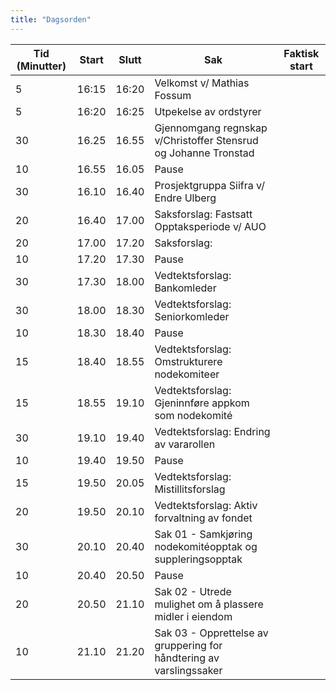 ```yaml
---
title: "Dagsorden"
---
```


|  Tid (Minutter) | Start   | Slutt   | Sak   | Faktisk start   |
|---|---|---|---|---|
| 5| 16:15| 16:20| Velkomst v/ Mathias Fossum ||
| 5| 16:20| 16:25| Utpekelse av ordstyrer ||
| 30  | 16.25  | 16.55 | Gjennomgang regnskap v/Christoffer Stensrud og Johanne Tronstad  ||
| 10  | 16.55  | 16.05 | Pause  |  |
| 30 | 16.10 | 16.40 | Prosjektgruppa Siifra v/ Endre Ulberg ||
| 20 | 16.40 | 17.00 | Saksforslag: Fastsatt Opptaksperiode v/ AUO||
| 20 | 17.00 | 17.20 | Saksforslag:  ||
| 10  | 17.20  | 17.30 | Pause  |  |
| 30 | 17.30 |18.00| Vedtektsforslag: Bankomleder ||
| 30 | 18.00 |18.30| Vedtektsforslag: Seniorkomleder ||
| 10 | 18.30  | 18.40 | Pause  |  |
| 15 | 18.40 | 18.55 | Vedtektsforslag: Omstrukturere nodekomiteer ||
| 15 | 18.55 | 19.10 | Vedtektsforslag: Gjeninnføre appkom som nodekomité  ||
| 30 | 19.10 | 19.40 | Vedtektsforslag: Endring av vararollen ||
| 10 | 19.40  | 19.50 | Pause  |  |
| 15 | 19.50 | 20.05 | Vedtektsforslag: Mistillitsforslag ||
| 20 | 19.50 | 20.10 | Vedtektsforslag: Aktiv forvaltning av fondet ||
| 30 | 20.10 | 20.40 | Sak 01 - Samkjøring nodekomitéopptak og suppleringsopptak ||
| 10 | 20.40 | 20.50 | Pause ||
| 20 | 20.50 | 21.10 | Sak 02 - Utrede mulighet om å plassere midler i eiendom ||
| 10 | 21.10| 21.20 | Sak 03 - Opprettelse av gruppering for håndtering av varslingssaker ||
